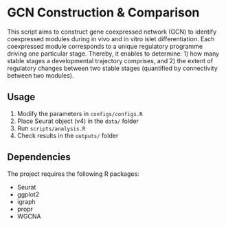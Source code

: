 # GCN Construction & Comparison

This script aims to construct gene coexpressed network (GCN) to identify coexpressed modules during in vivo and in vitro islet differentiation. Each coexpressed module corresponds to a unique regulatory programme driving one particular stage. Thereby, it enables to determine: 1) how many stable stages a developmental trajectory comprises, and 2) the extent of regulatory changes between two stable stages (quantified by connectivity between two modules). 

## Usage
1. Modify the parameters in `configs/configs.R`
2. Place Seurat object (v4) in the `data/` folder
3. Run `scripts/analysis.R`
4. Check results in the `outputs/` folder

## Dependencies

The project requires the following R packages:
- Seurat
- ggplot2
- igraph
- propr
- WGCNA